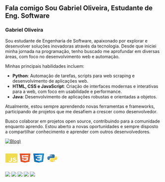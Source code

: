 ## Fala comigo Sou Gabriel Oliveira, Estudante de Eng. Software

### Gabriel Oliveira

Sou estudante de Engenharia de Software, apaixonado por explorar e desenvolver soluções inovadoras através da tecnologia. Desde que iniciei minha jornada na programação, tenho buscado me aprofundar em diversas áreas, com foco no desenvolvimento web e automação. 

Minhas principais habilidades incluem:

- **Python**: Automação de tarefas, scripts para web scraping e desenvolvimento de aplicações web.
- **HTML, CSS e JavaScript**: Criação de interfaces modernas e interativas para a web, com foco em usabilidade e performance.
- **Java**: Desenvolvimento de aplicações robustas e orientadas a objetos.
  
Atualmente, estou sempre aprendendo novas ferramentas e frameworks, participando de projetos que me desafiem a crescer como desenvolvedor.

Busco colaborar em projetos open source, contribuindo para a comunidade enquanto aprendo. Estou aberto a novas oportunidades e sempre disposto a compartilhar conhecimento e aprender com outros desenvolvedores.


[![Blog](https://img.shields.io/website?label=SujeitoProgramador.com&style=for-the-badge&url=https://portfolioflwbielzin.netlify.app))](https://portfolioflwbielzin.netlify.app/)
<div style="display: inline_block"><br>
  <img align="center" alt="GB-Js" height="30" width="40" src="https://raw.githubusercontent.com/devicons/devicon/master/icons/javascript/javascript-plain.svg">
  <img align="center" alt="GB-HTML" height="30" width="40" src="https://raw.githubusercontent.com/devicons/devicon/master/icons/html5/html5-original.svg">
  <img align="center" alt="GB-CSS" height="30" width="40" src="https://raw.githubusercontent.com/devicons/devicon/master/icons/css3/css3-original.svg">
  <img align="center" alt="GB-Python" height="30" width="40" src="https://raw.githubusercontent.com/devicons/devicon/master/icons/python/python-original.svg">
 
</div>
  
  ##
 
<div> 
 
  <a href="https://instagram.com/flwbielzin" target="_blank"><img src="https://img.shields.io/badge/-Instagram-%23E4405F?style=for-the-badge&logo=instagram&logoColor=white" target="_blank"></a>
 	<a href="https://www.twitch.tv/flwbielzinn" target="_blank"><img src="https://img.shields.io/badge/Twitch-9146FF?style=for-the-badge&logo=twitch&logoColor=white" target="_blank"></a>
 <a href="https://discord.gg/wagxzStdcR" target="_blank"><img src="https://img.shields.io/badge/Discord-7289DA?style=for-the-badge&logo=discord&logoColor=white" target="_blank"></a> 
  <a href = "mailto:flwbielzin@gmail.com"><img src="https://img.shields.io/badge/-Gmail-%23333?style=for-the-badge&logo=gmail&logoColor=white" target="_blank"></a>
  <a href="https://www.linkedin.com/in/flwbielzin/" target="_blank"><img src="https://img.shields.io/badge/-LinkedIn-%230077B5?style=for-the-badge&logo=linkedin&logoColor=white" target="_blank"></a> 
  
</div>

